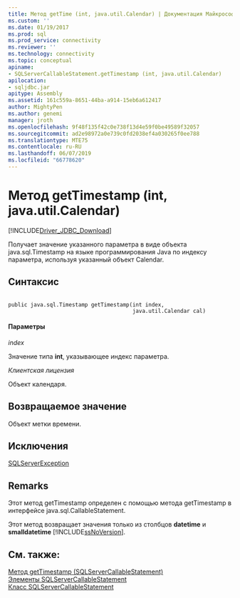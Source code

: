 ```yaml
---
title: Метод getTime (int, java.util.Calendar) | Документация Майкрософт
ms.custom: ''
ms.date: 01/19/2017
ms.prod: sql
ms.prod_service: connectivity
ms.reviewer: ''
ms.technology: connectivity
ms.topic: conceptual
apiname:
- SQLServerCallableStatement.getTimestamp (int, java.util.Calendar)
apilocation:
- sqljdbc.jar
apitype: Assembly
ms.assetid: 161c559a-8651-44ba-a914-15eb6a612417
author: MightyPen
ms.author: genemi
manager: jroth
ms.openlocfilehash: 9f48f135f42c0e738f13d4e59f0be49589f32057
ms.sourcegitcommit: ad2e98972a0e739c0fd2038ef4a030265f0ee788
ms.translationtype: MTE75
ms.contentlocale: ru-RU
ms.lasthandoff: 06/07/2019
ms.locfileid: "66778620"
---
```

# <a name="gettimestamp-method-int-javautilcalendar"></a>Метод getTimestamp (int, java.util.Calendar)
[!INCLUDE[Driver_JDBC_Download](../../../includes/driver_jdbc_download.md)]

  Получает значение указанного параметра в виде объекта java.sql.Timestamp на языке программирования Java по индексу параметра, используя указанный объект Calendar.  
  
## <a name="syntax"></a>Синтаксис  
  
```  
  
public java.sql.Timestamp getTimestamp(int index,  
                                       java.util.Calendar cal)  
```  
  
#### <a name="parameters"></a>Параметры  
 *index*  
  
 Значение типа **int**, указывающее индекс параметра.  
  
 *Клиентская лицензия*  
  
 Объект календаря.  
  
## <a name="return-value"></a>Возвращаемое значение  
 Объект метки времени.  
  
## <a name="exceptions"></a>Исключения  
 [SQLServerException](../../../connect/jdbc/reference/sqlserverexception-class.md)  
  
## <a name="remarks"></a>Remarks  
 Этот метод getTimestamp определен с помощью метода getTimestamp в интерфейсе java.sql.CallableStatement.  
  
 Этот метод возвращает значения только из столбцов **datetime** и **smalldatetime** [!INCLUDE[ssNoVersion](../../../includes/ssnoversion-md.md)].  
  
## <a name="see-also"></a>См. также:  
 [Метод getTimestamp (SQLServerCallableStatement)](../../../connect/jdbc/reference/gettimestamp-method-sqlservercallablestatement.md)   
 [Элементы SQLServerCallableStatement](../../../connect/jdbc/reference/sqlservercallablestatement-members.md)   
 [Класс SQLServerCallableStatement](../../../connect/jdbc/reference/sqlservercallablestatement-class.md)  
  
  
